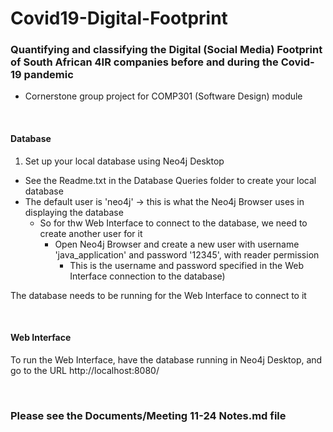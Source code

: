 # Covid19-Digital-Footprint
### Quantifying and classifying the Digital (Social Media) Footprint of South African 4IR companies before and during the Covid-19 pandemic
- Cornerstone group project for COMP301 (Software Design) module

<br>

#### Database
1. Set up your local database using Neo4j Desktop
  - See the Readme.txt in the Database Queries folder to create your local database
  - The default user is 'neo4j' -> this is what the Neo4j Browser uses in displaying the database
    - So for thw Web Interface to connect to the database, we need to create another user for it
      - Open Neo4j Browser and create a new user with username 'java_application' and password '12345', with reader permission
        - This is the username and password specified in the Web Interface connection to the database)
  
The database needs to be running for the Web Interface to connect to it

<br>

#### Web Interface
To run the Web Interface, have the database running in Neo4j Desktop, and go to the URL http://localhost:8080/

<br>

### Please see the Documents/Meeting 11-24 Notes.md file 
